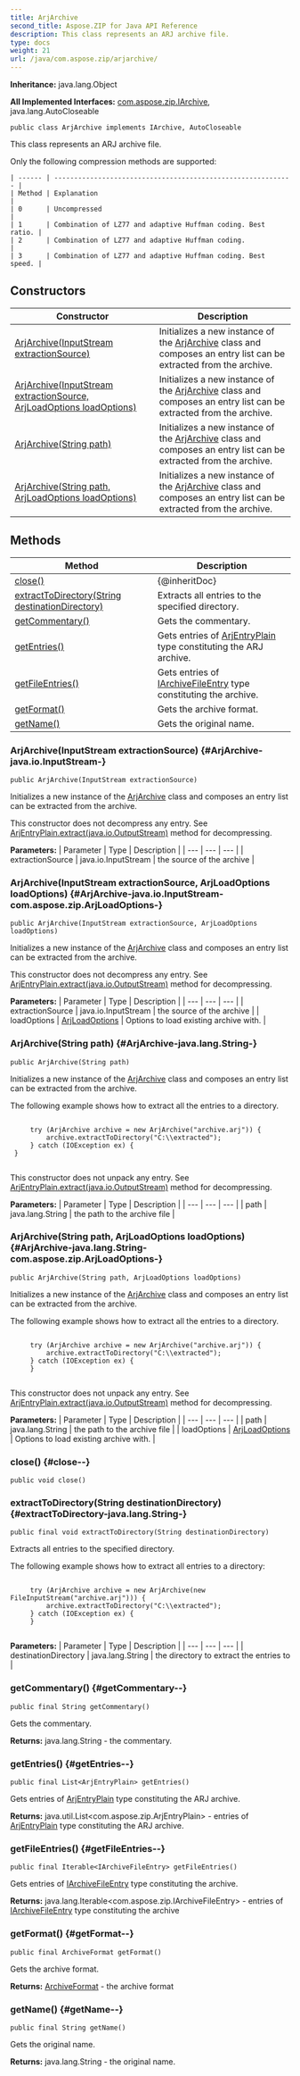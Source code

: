 ```yaml
---
title: ArjArchive
second_title: Aspose.ZIP for Java API Reference
description: This class represents an ARJ archive file.
type: docs
weight: 21
url: /java/com.aspose.zip/arjarchive/
---
```


**Inheritance:**
java.lang.Object

**All Implemented Interfaces:**
[com.aspose.zip.IArchive](../../com.aspose.zip/iarchive), java.lang.AutoCloseable
```
public class ArjArchive implements IArchive, AutoCloseable
```

This class represents an ARJ archive file.

Only the following compression methods are supported:

    | ------ | ------------------------------------------------------------ |
    | Method | Explanation                                                  |
    | 0      | Uncompressed                                                 |
    | 1      | Combination of LZ77 and adaptive Huffman coding. Best ratio. |
    | 2      | Combination of LZ77 and adaptive Huffman coding.             |
    | 3      | Combination of LZ77 and adaptive Huffman coding. Best speed. |
## Constructors

| Constructor | Description |
| --- | --- |
| [ArjArchive(InputStream extractionSource)](#ArjArchive-java.io.InputStream-) | Initializes a new instance of the [ArjArchive](../../com.aspose.zip/arjarchive) class and composes an entry list can be extracted from the archive. |
| [ArjArchive(InputStream extractionSource, ArjLoadOptions loadOptions)](#ArjArchive-java.io.InputStream-com.aspose.zip.ArjLoadOptions-) | Initializes a new instance of the [ArjArchive](../../com.aspose.zip/arjarchive) class and composes an entry list can be extracted from the archive. |
| [ArjArchive(String path)](#ArjArchive-java.lang.String-) | Initializes a new instance of the [ArjArchive](../../com.aspose.zip/arjarchive) class and composes an entry list can be extracted from the archive. |
| [ArjArchive(String path, ArjLoadOptions loadOptions)](#ArjArchive-java.lang.String-com.aspose.zip.ArjLoadOptions-) | Initializes a new instance of the [ArjArchive](../../com.aspose.zip/arjarchive) class and composes an entry list can be extracted from the archive. |
## Methods

| Method | Description |
| --- | --- |
| [close()](#close--) | \{@inheritDoc\} |
| [extractToDirectory(String destinationDirectory)](#extractToDirectory-java.lang.String-) | Extracts all entries to the specified directory. |
| [getCommentary()](#getCommentary--) | Gets the commentary. |
| [getEntries()](#getEntries--) | Gets entries of [ArjEntryPlain](../../com.aspose.zip/arjentryplain) type constituting the ARJ archive. |
| [getFileEntries()](#getFileEntries--) | Gets entries of [IArchiveFileEntry](../../com.aspose.zip/iarchivefileentry) type constituting the archive. |
| [getFormat()](#getFormat--) | Gets the archive format. |
| [getName()](#getName--) | Gets the original name. |
### ArjArchive(InputStream extractionSource) {#ArjArchive-java.io.InputStream-}
```
public ArjArchive(InputStream extractionSource)
```


Initializes a new instance of the [ArjArchive](../../com.aspose.zip/arjarchive) class and composes an entry list can be extracted from the archive.

This constructor does not decompress any entry. See [ArjEntryPlain.extract(java.io.OutputStream)](../../com.aspose.zip/arjentryplain\#extract-java.io.OutputStream-) method for decompressing.

**Parameters:**
| Parameter | Type | Description |
| --- | --- | --- |
| extractionSource | java.io.InputStream | the source of the archive |

### ArjArchive(InputStream extractionSource, ArjLoadOptions loadOptions) {#ArjArchive-java.io.InputStream-com.aspose.zip.ArjLoadOptions-}
```
public ArjArchive(InputStream extractionSource, ArjLoadOptions loadOptions)
```


Initializes a new instance of the [ArjArchive](../../com.aspose.zip/arjarchive) class and composes an entry list can be extracted from the archive.

This constructor does not decompress any entry. See [ArjEntryPlain.extract(java.io.OutputStream)](../../com.aspose.zip/arjentryplain\#extract-java.io.OutputStream-) method for decompressing.

**Parameters:**
| Parameter | Type | Description |
| --- | --- | --- |
| extractionSource | java.io.InputStream | the source of the archive |
| loadOptions | [ArjLoadOptions](../../com.aspose.zip/arjloadoptions) | Options to load existing archive with. |

### ArjArchive(String path) {#ArjArchive-java.lang.String-}
```
public ArjArchive(String path)
```


Initializes a new instance of the [ArjArchive](../../com.aspose.zip/arjarchive) class and composes an entry list can be extracted from the archive.

The following example shows how to extract all the entries to a directory.

```

     try (ArjArchive archive = new ArjArchive("archive.arj")) {
         archive.extractToDirectory("C:\\extracted");
     } catch (IOException ex) {
 }
 
```

This constructor does not unpack any entry. See [ArjEntryPlain.extract(java.io.OutputStream)](../../com.aspose.zip/arjentryplain\#extract-java.io.OutputStream-) method for decompressing.

**Parameters:**
| Parameter | Type | Description |
| --- | --- | --- |
| path | java.lang.String | the path to the archive file |

### ArjArchive(String path, ArjLoadOptions loadOptions) {#ArjArchive-java.lang.String-com.aspose.zip.ArjLoadOptions-}
```
public ArjArchive(String path, ArjLoadOptions loadOptions)
```


Initializes a new instance of the [ArjArchive](../../com.aspose.zip/arjarchive) class and composes an entry list can be extracted from the archive.

The following example shows how to extract all the entries to a directory.

```

     try (ArjArchive archive = new ArjArchive("archive.arj")) {
         archive.extractToDirectory("C:\\extracted");
     } catch (IOException ex) {
     }
 
```

This constructor does not unpack any entry. See [ArjEntryPlain.extract(java.io.OutputStream)](../../com.aspose.zip/arjentryplain\#extract-java.io.OutputStream-) method for decompressing.

**Parameters:**
| Parameter | Type | Description |
| --- | --- | --- |
| path | java.lang.String | the path to the archive file |
| loadOptions | [ArjLoadOptions](../../com.aspose.zip/arjloadoptions) | Options to load existing archive with. |

### close() {#close--}
```
public void close()
```




### extractToDirectory(String destinationDirectory) {#extractToDirectory-java.lang.String-}
```
public final void extractToDirectory(String destinationDirectory)
```


Extracts all entries to the specified directory.

The following example shows how to extract all entries to a directory:

```

     try (ArjArchive archive = new ArjArchive(new FileInputStream("archive.arj"))) {
         archive.extractToDirectory("C:\\extracted");
     } catch (IOException ex) {
     }
 
```



**Parameters:**
| Parameter | Type | Description |
| --- | --- | --- |
| destinationDirectory | java.lang.String | the directory to extract the entries to |

### getCommentary() {#getCommentary--}
```
public final String getCommentary()
```


Gets the commentary.

**Returns:**
java.lang.String - the commentary.
### getEntries() {#getEntries--}
```
public final List<ArjEntryPlain> getEntries()
```


Gets entries of [ArjEntryPlain](../../com.aspose.zip/arjentryplain) type constituting the ARJ archive.

**Returns:**
java.util.List&lt;com.aspose.zip.ArjEntryPlain&gt; - entries of [ArjEntryPlain](../../com.aspose.zip/arjentryplain) type constituting the ARJ archive.
### getFileEntries() {#getFileEntries--}
```
public final Iterable<IArchiveFileEntry> getFileEntries()
```


Gets entries of [IArchiveFileEntry](../../com.aspose.zip/iarchivefileentry) type constituting the archive.

**Returns:**
java.lang.Iterable&lt;com.aspose.zip.IArchiveFileEntry&gt; - entries of [IArchiveFileEntry](../../com.aspose.zip/iarchivefileentry) type constituting the archive
### getFormat() {#getFormat--}
```
public final ArchiveFormat getFormat()
```


Gets the archive format.

**Returns:**
[ArchiveFormat](../../com.aspose.zip/archiveformat) - the archive format
### getName() {#getName--}
```
public final String getName()
```


Gets the original name.

**Returns:**
java.lang.String - the original name.
